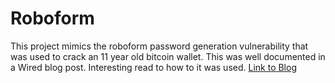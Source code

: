 # Roboform
This project mimics the roboform password generation vulnerability that was used to crack an 11 year old bitcoin wallet.
This was well documented in a Wired blog post. Interesting read to how to it was used.
<a href="https://www.wired.com/story/roboform-password-3-million-dollar-crypto-wallet/">Link to Blog</a>
